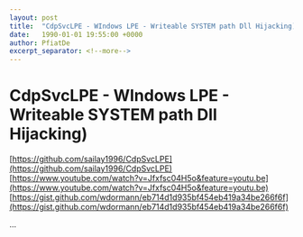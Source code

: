 ```yaml
---
layout: post
title:  "CdpSvcLPE - WIndows LPE - Writeable SYSTEM path Dll Hijacking)"
date:   1990-01-01 19:55:00 +0000
author: PfiatDe
excerpt_separator: <!--more-->
---
```


# CdpSvcLPE - WIndows LPE - Writeable SYSTEM path Dll Hijacking)
[https://github.com/sailay1996/CdpSvcLPE](https://github.com/sailay1996/CdpSvcLPE)
[https://www.youtube.com/watch?v=Jfxfsc04H5o&feature=youtu.be](https://www.youtube.com/watch?v=Jfxfsc04H5o&feature=youtu.be)
[https://gist.github.com/wdormann/eb714d1d935bf454eb419a34be266f6f](https://gist.github.com/wdormann/eb714d1d935bf454eb419a34be266f6f)

...
<!--more-->
